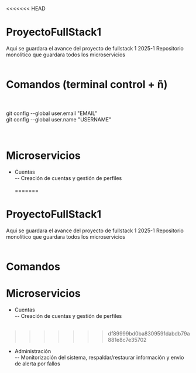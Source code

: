 <<<<<<< HEAD
# ProyectoFullStack1
Aqui se guardara el avance del proyecto de fullstack 1 2025-1
Repositorio monolitico que guardara todos los microservicios<br><br>
# Comandos (terminal control + ñ)<br><br>
git config --global user.email "EMAIL"<br>
git config --global user.name "USERNAME"<br><br><br>

# Microservicios
- Cuentas<br>-- Creación de cuentas y gestión de perfiles<br><br>
=======
# ProyectoFullStack1
Aqui se guardara el avance del proyecto de fullstack 1 2025-1
Repositorio monolitico que guardara todos los microservicios<br><br>
# Comandos

# Microservicios
- Cuentas<br>-- Creación de cuentas y gestión de perfiles<br><br>
>>>>>>> df89999bd0ba8309591dabdb79a881e8c7e35702
- Administración<br>-- Monitorización del sistema, respaldar/restaurar información y envio de alerta por fallos